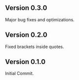 ## Version 0.3.0

Major bug fixes and optimizations.

## Version 0.2.0

Fixed brackets inside quotes.

## Version 0.1.0

Initial Commit.